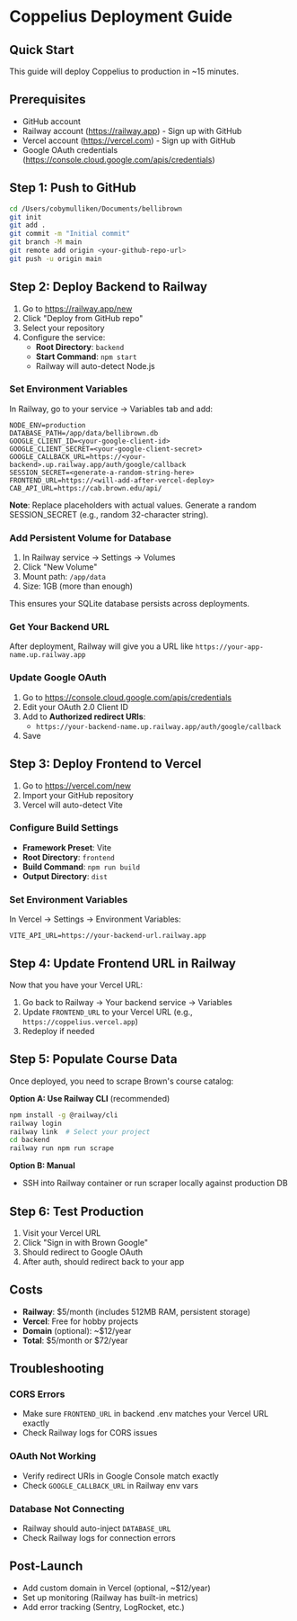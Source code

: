 # Coppelius Deployment Guide

## Quick Start

This guide will deploy Coppelius to production in ~15 minutes.

## Prerequisites
- GitHub account
- Railway account (https://railway.app) - Sign up with GitHub
- Vercel account (https://vercel.com) - Sign up with GitHub
- Google OAuth credentials (https://console.cloud.google.com/apis/credentials)

## Step 1: Push to GitHub

```bash
cd /Users/cobymulliken/Documents/bellibrown
git init
git add .
git commit -m "Initial commit"
git branch -M main
git remote add origin <your-github-repo-url>
git push -u origin main
```

## Step 2: Deploy Backend to Railway

1. Go to https://railway.app/new
2. Click "Deploy from GitHub repo"
3. Select your repository
4. Configure the service:
   - **Root Directory**: `backend`
   - **Start Command**: `npm start`
   - Railway will auto-detect Node.js

### Set Environment Variables
In Railway, go to your service → Variables tab and add:

```
NODE_ENV=production
DATABASE_PATH=/app/data/bellibrown.db
GOOGLE_CLIENT_ID=<your-google-client-id>
GOOGLE_CLIENT_SECRET=<your-google-client-secret>
GOOGLE_CALLBACK_URL=https://<your-backend>.up.railway.app/auth/google/callback
SESSION_SECRET=<generate-a-random-string-here>
FRONTEND_URL=https://<will-add-after-vercel-deploy>
CAB_API_URL=https://cab.brown.edu/api/
```

**Note**: Replace placeholders with actual values. Generate a random SESSION_SECRET (e.g., random 32-character string).

### Add Persistent Volume for Database
1. In Railway service → Settings → Volumes
2. Click "New Volume"
3. Mount path: `/app/data`
4. Size: 1GB (more than enough)

This ensures your SQLite database persists across deployments.

### Get Your Backend URL
After deployment, Railway will give you a URL like `https://your-app-name.up.railway.app`

### Update Google OAuth
1. Go to https://console.cloud.google.com/apis/credentials
2. Edit your OAuth 2.0 Client ID
3. Add to **Authorized redirect URIs**:
   - `https://your-backend-name.up.railway.app/auth/google/callback`
4. Save

## Step 3: Deploy Frontend to Vercel

1. Go to https://vercel.com/new
2. Import your GitHub repository
3. Vercel will auto-detect Vite

### Configure Build Settings
- **Framework Preset**: Vite
- **Root Directory**: `frontend`
- **Build Command**: `npm run build`
- **Output Directory**: `dist`

### Set Environment Variables
In Vercel → Settings → Environment Variables:

```
VITE_API_URL=https://your-backend-url.railway.app
```

## Step 4: Update Frontend URL in Railway

Now that you have your Vercel URL:
1. Go back to Railway → Your backend service → Variables
2. Update `FRONTEND_URL` to your Vercel URL (e.g., `https://coppelius.vercel.app`)
3. Redeploy if needed

## Step 5: Populate Course Data

Once deployed, you need to scrape Brown's course catalog:

**Option A: Use Railway CLI** (recommended)
```bash
npm install -g @railway/cli
railway login
railway link  # Select your project
cd backend
railway run npm run scrape
```

**Option B: Manual**
- SSH into Railway container or run scraper locally against production DB

## Step 6: Test Production

1. Visit your Vercel URL
2. Click "Sign in with Brown Google"
3. Should redirect to Google OAuth
4. After auth, should redirect back to your app

## Costs

- **Railway**: $5/month (includes 512MB RAM, persistent storage)
- **Vercel**: Free for hobby projects
- **Domain** (optional): ~$12/year
- **Total**: $5/month or $72/year

## Troubleshooting

### CORS Errors
- Make sure `FRONTEND_URL` in backend .env matches your Vercel URL exactly
- Check Railway logs for CORS issues

### OAuth Not Working
- Verify redirect URIs in Google Console match exactly
- Check `GOOGLE_CALLBACK_URL` in Railway env vars

### Database Not Connecting
- Railway should auto-inject `DATABASE_URL`
- Check Railway logs for connection errors

## Post-Launch

- Add custom domain in Vercel (optional, ~$12/year)
- Set up monitoring (Railway has built-in metrics)
- Add error tracking (Sentry, LogRocket, etc.)
